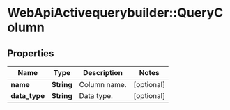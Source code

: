 # WebApiActivequerybuilder::QueryColumn

## Properties
Name | Type | Description | Notes
------------ | ------------- | ------------- | -------------
**name** | **String** | Column name. | [optional] 
**data_type** | **String** | Data type. | [optional] 


